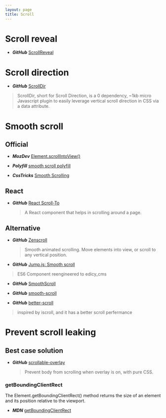 ```yaml
---
layout: page
title: Scroll
---
```


# Scroll reveal

* ***GitHub*** [ScrollReveal](https://github.com/jlmakes/scrollreveal)

# Scroll direction

* ***GitHub*** [ScrollDir](https://github.com/dollarshaveclub/scrolldir)
 > ScrollDir, short for Scroll Direction, is a 0 dependency, ~1kb micro Javascript plugin to easily leverage vertical scroll direction in CSS via a data attribute.

# Smooth scroll

## Official

* ***MozDev*** [Element.scrollIntoView()](https://developer.mozilla.org/en/docs/Web/API/Element/scrollIntoView)
* ***Polyfill*** [smooth scroll polyfill](https://github.com/iamdustan/smoothscroll)

* ***CssTricks*** [Smooth Scrolling](https://css-tricks.com/snippets/jquery/smooth-scrolling/)

## React

* ***GitHub*** [React Scroll-To](https://github.com/ganderzz/react-scroll-to)
  > A React component that helps in scrolling around a page.

## Alternative

* ***GitHub*** [Zenscroll](https://github.com/zengabor/zenscroll)
  > Smooth animated scrolling. Move elements into view, or scroll to any vertical position.

* ***GitHub*** [Jump.js: Smooth scroll](https://github.com/callmecavs/jump.js)
 > ES6
 > Component reengineered to edicy_cms

* ***GitHub*** [SmoothScroll](https://github.com/alicelieutier/smoothScroll)

* ***GitHub*** [smooth-scroll](https://github.com/cferdinandi/smooth-scroll)

* ***GitHub*** [better-scroll](https://github.com/ustbhuangyi/better-scroll)
 > inspired by iscroll, and it has a better scroll perfermance

# Prevent scroll leaking

## Best case solution
* ***GitHub*** [scrollable-overlay](https://github.com/Luxiyalu/scrollable-overlay)
  > Prevent body from scrolling when overlay is on, with pure CSS.

### getBoundingClientRect

The Element.getBoundingClientRect() method returns the size of an element and its position relative to the viewport.
* ***MDN*** [getBoundingClientRect](https://developer.mozilla.org/en-US/docs/Web/API/Element/getBoundingClientRect)
